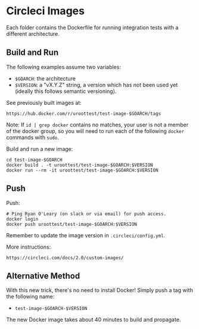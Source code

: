 # Circleci Images

Each folder contains the Dockerfile for running integration tests with a
different architecture.


## Build and Run

The following examples assume two variables:

- `$GOARCH`: the architecture
- `$VERSION`: a "vX.Y.Z" string, a version which has not been used yet
  (ideally this follows semantic versioning).

See previously built images at:

    https://hub.docker.com/r/uroottest/test-image-$GOARCH/tags

Note: If `id | grep docker` contains no matches, your user is not a member of
the docker group, so you will need to run each of the following `docker`
commands with `sudo`.

Build and run a new image:

    cd test-image-$GOARCH
    docker build . -t uroottest/test-image-$GOARCH:$VERSION
    docker run --rm -it uroottest/test-image-$GOARCH:$VERSION


## Push

Push:

    # Ping Ryan O'Leary (on slack or via email) for push access.
    docker login
    docker push uroottest/test-image-$GOARCH:$VERSION

Remember to update the image version in `.circleci/config.yml`.

More instructions:

    https://circleci.com/docs/2.0/custom-images/


## Alternative Method

With this new trick, there's no need to install Docker! Simply push a tag with
the following name:

- `test-image-$GOARCH-$VERSION`

The new Docker image takes about 40 minutes to build and propagate.
